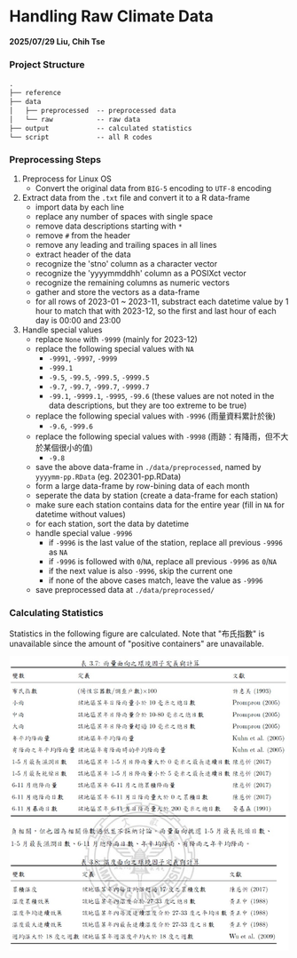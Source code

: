 # Handling Raw Climate Data
#### 2025/07/29 Liu, Chih Tse

### Project Structure
```
.
├── reference         
├── data               
│   ├── preprocessed  -- preprocessed data
│   └── raw           -- raw data
├── output            -- calculated statistics
└── script            -- all R codes
```

### Preprocessing Steps
1. Preprocess for Linux OS 
    - Convert the original data from ```BIG-5``` encoding to ```UTF-8``` encoding
1. Extract data from the ```.txt``` file and convert it to a R data-frame
    - import data by each line
    - replace any number of spaces with single space
    - remove data descriptions starting with ```*```
    - remove ```#``` from the header
    - remove any leading and trailing spaces in all lines
    - extract header of the data
    - recognize the 'stno' column as a character vector
    - recognize the 'yyyymmddhh' column as a POSIXct vector
    - recognize the remaining columns as numeric vectors
    - gather and store the vectors as a data-frame
    - for all rows of 2023-01 ~ 2023-11, substract each datetime value by 1 hour to match that with 2023-12, so the first and last hour of each day is 00:00 and 23:00
1. Handle special values    
    - replace ```None``` with ```-9999``` (mainly for 2023-12) 
    - replace the following special values with ```NA```
        - ```-9991```, ```-9997```, ```-9999```
        - ```-999.1```
        - ```-9.5```, ```-99.5```, ```-999.5```, ```-9999.5```
        - ```-9.7```, ```-99.7```, ```-999.7```, ```-9999.7```
        - ```-99.1```, ```-9999.1```, ```-9995```, ```-99.6``` (these values are not noted in the data descriptions, but they are too extreme to be true)
    - replace the following special values with ```-9996``` (雨量資料累計於後)
        - ```-9.6```, ```-999.6```
    - replace the following special values with ```-9998``` (雨跡：有降雨，但不大於某個很小的值)
        - ```-9.8```
    - save the above data-frame in ```./data/preprocessed```, named by ```yyyymm-pp.RData``` (eg. 202301-pp.RData)
    - form a large data-frame by row-bining data of each month
    - seperate the data by station (create a data-frame for each station)
    - make sure each station contains data for the entire year (fill in ```NA``` for datetime without values)
    - for each station, sort the data by datetime 
    - handle special value ```-9996```
        - if ```-9996``` is the last value of the station, replace all previous ```-9996``` as ```NA```
        - if ```-9996``` is followed with ```0```/```NA```, replace all previous ```-9996``` as ```0```/```NA```
        - if the next value is also ```-9996```, skip the current one
        - if none of the above cases match, leave the value as ```-9996```
    - save preprocessed data at ```./data/preprocessed/```

    
### Calculating Statistics
Statistics in the following figure are calculated. Note that "布氏指數" is unavailable since the amount of "positive containers" are unavailable. 
<div style="text-align: center;">
<img src="./reference/climate_statistics.jpg" alt="" style="width:794; height:836;">
</div>
